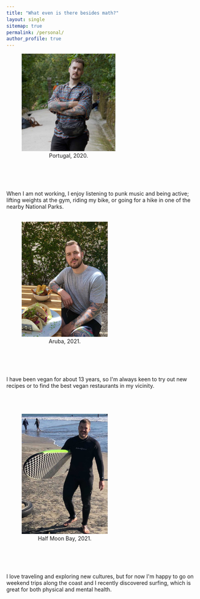 ```yaml
---
title: "What even is there besides math?"
layout: single
sitemap: true
permalink: /personal/
author_profile: true
---
```


<figure style="width: 245px" class="align-right">
  <img src="/assets/images/Portugal.jpg" alt="">
  <figcaption style="text-align: center"> Portugal, 2020.</figcaption>
</figure>

<br>
<br>
<br>
<br>
When I am not working, I enjoy listening to punk music and being active; lifting weights at the gym, riding my bike, or going for a hike in one of the nearby National Parks.
<br>
<br>

<figure style="width: 225px" class="align-left">
  <img src="/assets/images/Aruba.jpg" alt="">
  <figcaption style="text-align: center"> Aruba, 2021.</figcaption>
</figure>

<br>
<br>
<br>
<br>
I have been vegan for about 13 years, so I'm always keen to try out new recipes or to find the best vegan restaurants in my vicinity.
<br>
<br>
<br>
<br>


<figure style="width: 225px" class="align-right">
  <img src="/assets/images/HalfMoonBay.jpg" alt="">
  <figcaption style="text-align: center"> Half Moon Bay, 2021.</figcaption>
</figure>

<br>
<br>
<br>
<br>
I love traveling and exploring new cultures, but for now I'm happy to go on weekend trips along the coast and I recently discovered surfing, which is great for both physical and mental health. 

